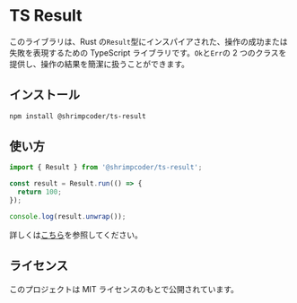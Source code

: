 # TS Result

このライブラリは、Rust の`Result`型にインスパイアされた、操作の成功または失敗を表現するための TypeScript ライブラリです。`Ok`と`Err`の 2 つのクラスを提供し、操作の結果を簡潔に扱うことができます。

## インストール

```bash
npm install @shrimpcoder/ts-result
```

## 使い方

```ts
import { Result } from '@shrimpcoder/ts-result';

const result = Result.run(() => {
  return 100;
});

console.log(result.unwrap());
```

詳しくは[こちら](https://shrimpcoder.github.io/ts-result/index.html)を参照してください。

## ライセンス

このプロジェクトは MIT ライセンスのもとで公開されています。

